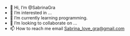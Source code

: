 - 👋 Hi, I’m @SabrinaGra
- 👀 I’m interested in ...
- 🌱 I’m currently learning programming.
- 💞️ I’m looking to collaborate on ...
- 📫 How to reach me email Sabrina_love_gra@gmail.com

<!---
SabrinaGra/SabrinaGra is a ✨ special ✨ repository because its `README.md` (this file) appears on your GitHub profile.
You can click the Preview link to take a look at your changes.
--->
